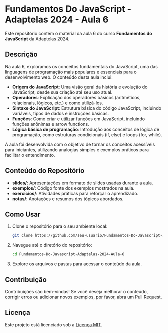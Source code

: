 # Fundamentos Do JavaScript - Adaptelas 2024 - Aula 6

Este repositório contém o material da aula 6 do curso **Fundamentos do JavaScript** da Adaptelas 2024.

## Descrição

Na aula 6, exploramos os conceitos fundamentais do JavaScript, uma das linguagens de programação mais populares e essenciais para o desenvolvimento web. O conteúdo desta aula inclui:

- **Origem do JavaScript**: Uma visão geral da história e evolução do JavaScript, desde sua criação até seu uso atual.
- **Operadores**: Explicação dos operadores básicos (aritméticos, relacionais, lógicos, etc.) e como utilizá-los.
- **Sintaxe do JavaScript**: Estrutura básica do código JavaScript, incluindo variáveis, tipos de dados e instruções básicas.
- **Funções**: Como criar e utilizar funções em JavaScript, incluindo funções anônimas e arrow functions.
- **Lógica básica de programação**: Introdução aos conceitos de lógica de programação, como estruturas condicionais (if, else) e loops (for, while).

A aula foi desenvolvida com o objetivo de tornar os conceitos acessíveis para iniciantes, utilizando analogias simples e exemplos práticos para facilitar o entendimento.

## Conteúdo do Repositório

- **slides/**: Apresentações em formato de slides usadas durante a aula.
- **exemplos/**: Código fonte dos exemplos mostrados na aula.
- **exercícios/**: Atividades práticas para reforçar o aprendizado.
- **notas/**: Anotações e resumos dos tópicos abordados.

## Como Usar

1. Clone o repositório para o seu ambiente local:
   ```bash
   git clone https://github.com/seu-usuario/Fundamentos-Do-Javascript-Adaptelas-2024-Aula-6.git
   ```

2. Navegue até o diretório do repositório:
   ```bash
   cd Fundamentos-Do-Javascript-Adaptelas-2024-Aula-6
   ```

3. Explore os arquivos e pastas para acessar o conteúdo da aula.

## Contribuição

Contribuições são bem-vindas! Se você deseja melhorar o conteúdo, corrigir erros ou adicionar novos exemplos, por favor, abra um Pull Request.

## Licença

Este projeto está licenciado sob a [Licença MIT](LICENSE).
